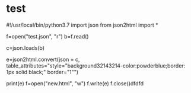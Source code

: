 # test


#!/usr/local/bin/python3.7
import json
from json2html import *


f=open("test.json", "r")
b=f.read()

c=json.loads(b)

e=json2html.convert(json = c, table_attributes="style=\"background32143214-color:powderblue;border: 1px solid black;\" border=\"1\"")


print(e)
f=open("new.html", "w")
f.write(e)
f.close()dfdfd
